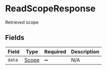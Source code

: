 # ReadScopeResponse

Retrieved scope


## Fields

| Field                                 | Type                                  | Required                              | Description                           |
| ------------------------------------- | ------------------------------------- | ------------------------------------- | ------------------------------------- |
| `data`                                | [Scope](../../models/shared/scope.md) | :heavy_minus_sign:                    | N/A                                   |
